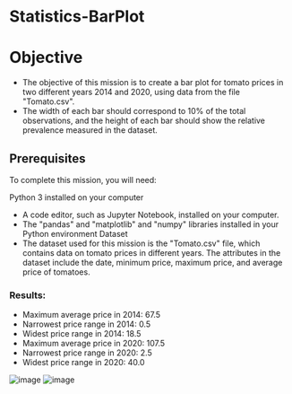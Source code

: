 # Statistics-BarPlot

# Objective
- The objective of this mission is to create a bar plot for tomato prices in two different years 2014 and 2020, using data from the file "Tomato.csv". 
- The width of each bar should correspond to 10% of the total observations, and the height of each bar should show the relative prevalence measured in the dataset.



## Prerequisites
To complete this mission, you will need:

Python 3 installed on your computer
- A code editor, such as Jupyter Notebook, installed on your computer.
- The "pandas" and "matplotlib" and "numpy" libraries installed in your Python environment
Dataset
- The dataset used for this mission is the "Tomato.csv" file, which contains data on tomato prices in different years. The attributes in the dataset include the date, minimum price, maximum price, and average price of tomatoes.

### Results:
- Maximum average price in 2014: 67.5
- Narrowest price range in 2014: 0.5
- Widest price range in 2014: 18.5
- Maximum average price in 2020: 107.5
- Narrowest price range in 2020: 2.5
- Widest price range in 2020: 40.0

![image](https://user-images.githubusercontent.com/94087682/228620604-8b47d093-7d9f-4974-90e8-3232fad7568d.png)
![image](https://user-images.githubusercontent.com/94087682/228620635-2d2eddf4-631d-4ffd-91e9-9111c97b7f27.png)




